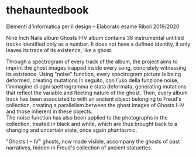 # thehauntedbook
Elementi d'informatica per il design – Elaborato esame Riboli 2019/2020

Nine Inch Nails album Ghosts I-IV album contains 36 instrumental untitled tracks identified only as a number. It does not have a defined identity, it only leaves its trace of its existence, like a ghost.

Through a spectrogram of every track of the album, the project aims to imprint the ghost images trapped inside every song, concretely witnessing its existence.
Using "noise" function, every spectrogram picture is being deformed, creating mutations 
In seguito, con l’uso della funzione noise, l’immagine di ogni spettrogramma è stata deformata, generating mutations that reflect the variable and fleeting nature of the ghost. 
Then, every album track has been associated to with an ancient object belonging to Freud's collection, creating a parallelism between the ghost images of Ghosts I-IV and those inherent in these objects.  
The noise function has also been applied to the photographs in the collection, treated in black and white, which are thus brought back to a changing and uncertain state, once again phantasmic.

 "Ghosts I – IV" ghosts, now made visible, accompany the ghosts of past narratives, hidden in Freud's collection of ancient statuettes.

